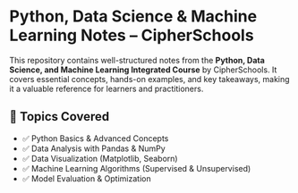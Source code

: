 # Python, Data Science & Machine Learning Notes – CipherSchools  

This repository contains well-structured notes from the **Python, Data Science, and Machine Learning Integrated Course** by CipherSchools. It covers essential concepts, hands-on examples, and key takeaways, making it a valuable reference for learners and practitioners.  

## 📌 Topics Covered  
- ✅ Python Basics & Advanced Concepts  
- ✅ Data Analysis with Pandas & NumPy  
- ✅ Data Visualization (Matplotlib, Seaborn)  
- ✅ Machine Learning Algorithms (Supervised & Unsupervised)  
- ✅ Model Evaluation & Optimization  
